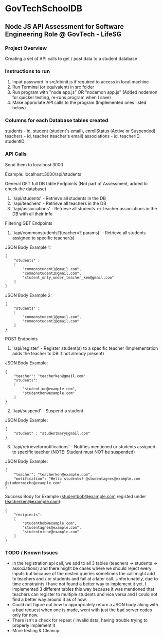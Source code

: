 # GovTechSchoolDB

## Node JS API Assessment for Software Engineering Role @ GovTech - LifeSG

### Project Overview

Creating a set of API calls to get / post data to a student database

### Instructions to run

1) Input password in src/dbinit.js if required to access in local machine
2) Run Terminal (or equivalent) in src folder
3) Run program with "node app.js" OR "nodemon app.js" (Added nodemon for quicker testing, re-runs program when I save)
4) Make approriate API calls to the program (Implemented ones listed below)

### Columns for each Database tables created

students        - id, student (student's email), enrollStatus (Active or Suspended)
teachers        - id, teacher (teacher's email)
associations    - id, teacherID, studentID

### API Calls

Send them to localhost:3000

Example: localhost:3000/api/students

General GET full DB table Endpoints (Not part of Assessment, added to check the database)
1) '/api/students'      - Retrieve all students in the DB
2) '/api/teachers'      - Retrieve all teachers in the DB
3) '/api/assiociations' - Retrieve all students <-> teacher associations in the DB with all their info

Filtering GET Endpoints
1) '/api/commonstudents?(teacher=? params)' - Retrieve all students assigned to specific teacher(s)

JSON Body Example 1:
```
{
    "students" :
    [
        "commonstudent1@gmail.com",
        "commonstudent2@gmail.com",
        "student_only_under_teacher_ken@gmail.com"
    ]
}
```

JSON Body Example 2:
```
{
    "students" :
    [
        "commonstudent1@gmail.com",
        "commonstudent2@gmail.com"
    ]
}
```
POST Endpoints
1) '/api/register' - Register student(s) to a specific teacher (Implementation adds the teacher to DB if not already present)

JSON Body Example:
```
{
    "teacher": "teacherken@gmail.com"
    "students":
    [
        "studentjon@example.com",
        "studenthon@example.com"
    ]
}
```

2) '/api/suspend'                   - Suspend a student

JSON Body Example:
```
{
    "student" : "studentmary@gmail.com"
}
```
3) '/api/retrievefornotifications'  - Notifies mentioned or students assigned to specific teacher  (NOTE: Student must NOT be suspended)

JSON Body Example:
```
{
    "teacher": "teacherken@example.com",
    "notification": "Hello students! @studentagnes@example.com @studentmiche@example.com"
}
```
Success Body for Example (studentbob@example.com registed under teacherken@example.com):
```
{
    "recipients":
    [
        "studentbob@example.com",
        "studentagnes@example.com",
        "studentmiche@example.com"
    ]
}
```
### TODO / Known Issues

- In the registration api call, we add to all 3 tables (teachers -> students -> associations) and there might be cases where we should reject 
    every inputs but because of the nested queries sometimes the call might add to teachers and / or students and fail at a later call.
    Unfortunately, due to time constraints I have not found a better way to implement it yet. I implemented 3 different tables this way because
    it was mentioned that teachers can register to multiple students and vice versa and I could not find a better way around it as of now. 
- Could not figure out how to appropriately return a JSON body along with a bad request when one is made, went with just the bad server codes only for now.
- There isn't a check for repeat / invalid data, having trouble trying to properly implement it
- More testing & Cleanup
